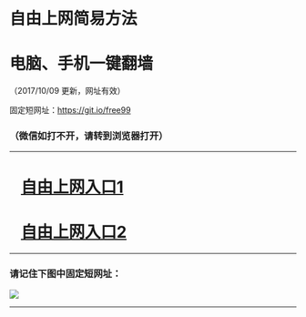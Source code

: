 ﻿# 自由上网简易方法

# 电脑、手机一键翻墙

（2017/10/09 更新，网址有效）

固定短网址：https://git.io/free99

### （微信如打不开，请转到浏览器打开）


***





# &nbsp;&nbsp; <a href="http://ft287412845.fwq-tz-1001.info/fwqtz01.html?t=100900120738 " target="_blank">自由上网入口1</a>
# &nbsp;&nbsp; <a href="http://ft3212226337.fwq-tz-1002.info/fwqtz02.html?t=100900126283 " target="_blank">自由上网入口2</a>
***

### 请记住下图中固定短网址：

<img src="https://s3-us-west-2.amazonaws.com/fwq-1001/yjfq-20170905okok.png" /> 


***

